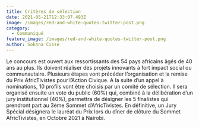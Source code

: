 ```yaml
---
title: Critères de sélection
date: 2021-05-21T12:33:07.493Z
image: /images/red-and-white-quotes-twitter-post.png
category:
  - Communiqué
feature_image: /images/red-and-white-quotes-twitter-post.png
author: Sokhna Cisse
---
```

<!--StartFragment-->

Le concours est ouvert aux ressortissants des 54 pays africains âgés de 40 ans au plus. Ils doivent réaliser des projets innovants à fort impact social ou communautaire. Plusieurs étapes vont précéder l’organisation et la remise du Prix AfricTivistes pour l’Action Civique. A la suite d’un appel à nominations, 10 profils vont être choisis par un comité de sélection. Il sera organisé ensuite un vote du public (60%) qui, combiné à la délibération d’un jury institutionnel (40%), permettra de désigner les 5 finalistes qui prendront part au 3ème Sommet d’AfricTivistes. En définitive, un Jury Spécial désignera le lauréat du Prix lors du dîner de clôture du Sommet AfricTivistes, en Octobre 2021 à Nairobi.

<!--EndFragment-->